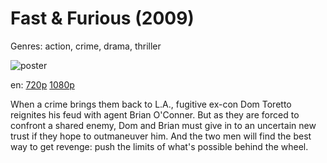 # Fast &amp; Furious (2009)

Genres: action, crime, drama, thriller

![poster](http://image.tmdb.org/t/p/w500/ft8IqAGFs3V7i87z0t0EVRUjK1p.jpg)

en:
  [720p](magnet:?xt=urn:btih:4296D57C1AFE1414920388F6794CA8A5539807A7&tr=udp://glotorrents.pw:6969/announce&tr=udp://tracker.opentrackr.org:1337/announce&tr=udp://torrent.gresille.org:80/announce&tr=udp://tracker.openbittorrent.com:80&tr=udp://tracker.coppersurfer.tk:6969&tr=udp://tracker.leechers-paradise.org:6969&tr=udp://p4p.arenabg.ch:1337&tr=udp://tracker.internetwarriors.net:1337)
  [1080p](magnet:?xt=urn:btih:2A3019130F038DCA73ADC01D8CC4E920998B2DE1&tr=udp://glotorrents.pw:6969/announce&tr=udp://tracker.opentrackr.org:1337/announce&tr=udp://torrent.gresille.org:80/announce&tr=udp://tracker.openbittorrent.com:80&tr=udp://tracker.coppersurfer.tk:6969&tr=udp://tracker.leechers-paradise.org:6969&tr=udp://p4p.arenabg.ch:1337&tr=udp://tracker.internetwarriors.net:1337)
  


When a crime brings them back to L.A., fugitive ex-con Dom Toretto reignites his feud with agent Brian O'Conner. But as they are forced to confront a shared enemy, Dom and Brian must give in to an uncertain new trust if they hope to outmaneuver him. And the two men will find the best way to get revenge: push the limits of what's possible behind the wheel.
